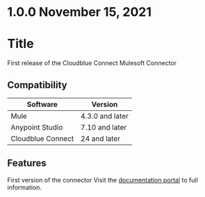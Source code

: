 #  1.0.0 November 15, 2021

# Title
First release of the Cloudblue Connect Mulesoft Connector
 
## Compatibility

| Software | Version |
| ------ | ------ |
| Mule | 4.3.0 and later |
| Anypoint Studio | 7.10 and later |
| Cloudblue Connect | 24 and later |

## Features
First version of the connector
Visit the [documentation portal](https://connect.cloudblue.com/community/extensions/cloudblue-connect-mulesoft-extension/) to full information.